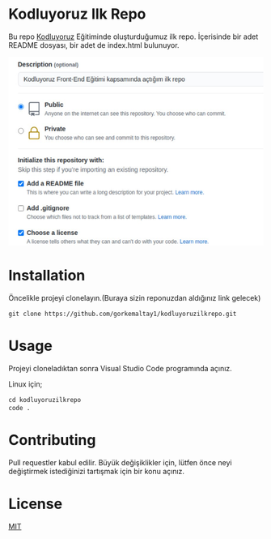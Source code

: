 # Kodluyoruz Ilk Repo

Bu repo [Kodluyoruz](kodluyoruz.org) Eğitiminde oluşturduğumuz ilk repo. İçerisinde bir adet README dosyası, bir adet de index.html bulunuyor.

![](https://raw.githubusercontent.com/SerapPala/kodluyoruzilkrepo/main/images/github.jpg)

# Installation

Öncelikle projeyi clonelayın.(Buraya sizin reponuzdan aldığınız link gelecek)
``` 
git clone https://github.com/gorkemaltay1/kodluyoruzilkrepo.git
```

# Usage 

Projeyi cloneladıktan sonra Visual Studio Code programında açınız.

Linux için;

```
cd kodluyoruzilkrepo
code .
```

# Contributing

Pull requestler kabul edilir. Büyük değişiklikler için, lütfen önce neyi değiştirmek istediğinizi tartışmak için bir konu açınız.

# License

 [MIT](https://choosealicense.com/licenses/mit/)
